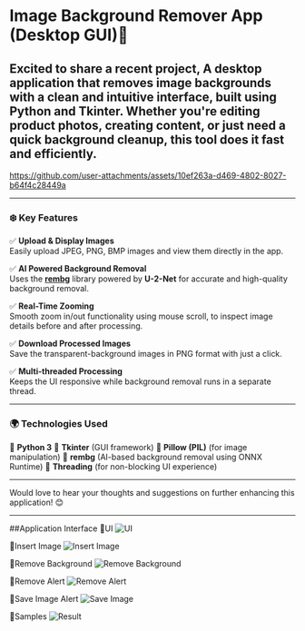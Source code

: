 # **Image Background Remover App (Desktop GUI)**🚀 

## Excited to share a recent project, A desktop application that removes image backgrounds with a clean and intuitive interface, built using Python and Tkinter. Whether you're editing product photos, creating content, or just need a quick background cleanup, this tool does it fast and efficiently.



https://github.com/user-attachments/assets/10ef263a-d469-4802-8027-b64f4c28449a



---

### ❄️ Key Features
✅ **Upload & Display Images**  
  Easily upload JPEG, PNG, BMP images and view them directly in the app.

✅ **AI Powered Background Removal**  
  Uses the [**rembg**](https://github.com/danielgatis/rembg) library powered by **U-2-Net** for accurate and high-quality background removal.

✅ **Real-Time Zooming**  
  Smooth zoom in/out functionality using mouse scroll, to inspect image details before and after processing.

✅ **Download Processed Images**  
  Save the transparent-background images in PNG format with just a click.

✅ **Multi-threaded Processing**  
  Keeps the UI responsive while background removal runs in a separate thread.

---

### 🌍 Technologies Used
🔹 **Python 3**
🔹 **Tkinter** (GUI framework)
🔹 **Pillow (PIL)** (for image manipulation)
🔹 **rembg** (AI-based background removal using ONNX Runtime)
🔹 **Threading** (for non-blocking UI experience)

---

Would love to hear your thoughts and suggestions on further enhancing this application! 😊

---

##Application Interface
🔹UI
![UI](https://github.com/user-attachments/assets/50625639-d82d-44a2-b626-64028110991c)

🔹Insert Image
![Insert Image](https://github.com/user-attachments/assets/882e395e-e5f2-4516-b3a1-1c8e162aace0)

🔹Remove Background
![Remove Background](https://github.com/user-attachments/assets/4fcb0a41-3ba2-40fe-abf0-54d4bbb75b0a)

🔹Remove Alert
![Remove Alert](https://github.com/user-attachments/assets/4f694796-d4b2-4394-8a7c-c7a37fa9cb36)

🔹Save Image Alert
![Save Image](https://github.com/user-attachments/assets/39cf5874-a2c0-4242-abd9-6c265a151b8a)

🔹Samples
![Result](https://github.com/user-attachments/assets/2be65b77-c673-48c5-aa72-6f8f8df5124b)




